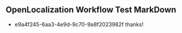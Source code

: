 ## OpenLocalization Workflow Test MarkDown

* e9a4f245-6aa3-4e9d-9c70-9a8f2023982f 
thanks!



<!--HONumber=Feb16_HO3-->

